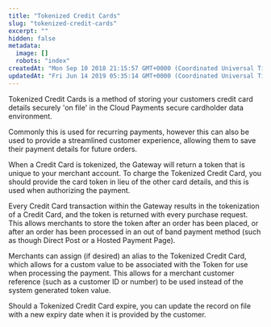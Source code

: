 ```yaml
---
title: "Tokenized Credit Cards"
slug: "tokenized-credit-cards"
excerpt: ""
hidden: false
metadata: 
  image: []
  robots: "index"
createdAt: "Mon Sep 10 2018 21:15:57 GMT+0000 (Coordinated Universal Time)"
updatedAt: "Fri Jun 14 2019 05:35:14 GMT+0000 (Coordinated Universal Time)"
---
```

Tokenized Credit Cards is a method of storing your customers credit card details securely 'on file' in the Cloud Payments secure cardholder data environment.

Commonly this is used for recurring payments, however this can also be used to provide a streamlined customer experience, allowing them to save their payment details for future orders.

When a Credit Card is tokenized, the Gateway will return a token that is unique to your merchant account. To charge the Tokenized Credit Card, you should provide the card token in lieu of the other card details, and this is used when authorizing the payment.

Every Credit Card transaction within the Gateway results in the tokenization of a Credit Card, and the token is returned with every purchase request. This allows merchants to store the token after an order has been placed, or after an order has been processed in an out of band payment method (such as though Direct Post or a Hosted Payment Page).

Merchants can assign (if desired) an alias to the Tokenized Credit Card, which allows for a custom value to be associated with the Token for use when processing the payment. This allows for a merchant customer reference (such as a customer ID or number) to be used instead of the system generated token value.

Should a Tokenized Credit Card expire, you can update the record on file with a new expiry date when it is provided by the customer.
